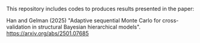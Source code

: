 This repository includes codes to produces results presented in the paper:

Han and Gelman (2025) "Adaptive sequential Monte Carlo for cross-validation in structural Bayesian hierarchical models". <https://arxiv.org/abs/2501.07685>